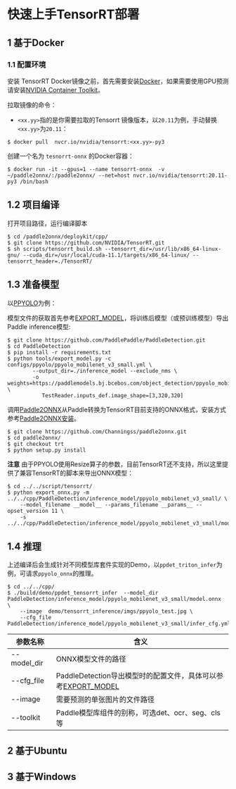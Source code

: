 # 快速上手TensorRT部署

##  1 基于Docker

### 1.1  配置环境

安装 TensorRT Docker镜像之前，首先需要安装[Docker](https://docs.docker.com/engine/install/)，如果需要使用GPU预测请安装[NVIDIA Container Toolkit](https://github.com/NVIDIA/nvidia-docker)。

拉取镜像的命令：

- `<xx.yy>`指的是你需要拉取的Tensorrt 镜像版本，以`20.11`为例，手动替换`<xx.yy>`为`20.11`：

```
$ docker pull  nvcr.io/nvidia/tensorrt:<xx.yy>-py3

```

创建一个名为 `tesnorrt-onnx` 的Docker容器：

```
$ docker run -it --gpus=1 --name tensorrt-onnx  -v ~/paddle2onnx/:/paddle2onnx/ --net=host nvcr.io/nvidia/tensorrt:20.11-py3 /bin/bash
```

## 1.2 项目编译

打开项目路径，运行编译脚本

```
$ cd /paddle2onnx/deploykit/cpp/
$ git clone https://github.com/NVIDIA/TensorRT.git
$ sh scripts/tensorrt_build.sh --tensorrt_dir=/usr/lib/x86_64-linux-gnu/ --cuda_dir=/usr/local/cuda-11.1/targets/x86_64-linux/ --tensorrt_header=./TensorRT/
```

## 1.3 准备模型

以[PPYOLO](https://github.com/PaddlePaddle/PaddleDetection/blob/release/2.0-rc/configs/ppyolo/README_cn.md)为例：


模型文件的获取首先参考[EXPORT_MODEL](https://github.com/PaddlePaddle/PaddleDetection/blob/release/2.0-rc/docs/advanced_tutorials/deploy/EXPORT_MODEL.md)，将训练后模型（或预训练模型）导出Paddle inference模型:

```
$ git clone https://github.com/PaddlePaddle/PaddleDetection.git
$ cd PaddleDetection
$ pip install -r requirements.txt
$ python tools/export_model.py -c configs/ppyolo/ppyolo_mobilenet_v3_small.yml \
        --output_dir=./inference_model --exclude_nms \
        -o weights=https://paddlemodels.bj.bcebos.com/object_detection/ppyolo_mobilenet_v3_small.tar \
           TestReader.inputs_def.image_shape=[3,320,320]
```

调用[Paddle2ONNX](https://github.com/PaddlePaddle/Paddle2ONNX.git)从Paddle转换为TensorRT目前支持的ONNX格式，安装方式参考[Paddle2ONNX安装](https://github.com/PaddlePaddle/Paddle2ONNX/blob/develop/README_zh.md#%E5%AE%89%E8%A3%85)。

```
$ git clone https://github.com/Channingss/paddle2onnx.git
$ cd paddle2onnx/
$ git checkout trt
$ python setup.py install
```

**注意** 由于PPYOLO使用Resize算子的参数，目前TensorRT还不支持，所以这里提供了兼容TensorRT的脚本来导出ONNX模型：

```
$ cd ../../script/tensorrt/
$ python export_onnx.py -m ../../cpp/PaddleDetection/inference_model/ppyolo_mobilenet_v3_small/ \
    --model_filename __model__ --params_filename __params__ --opset_version 11 \
    -s ../../cpp/PaddleDetection/inference_model/ppyolo_mobilenet_v3_small/model.onnx
```

## 1.4 推理

上述编译后会生成针对不同模型库套件实现的Demo，以`ppdet_triton_infer`为例，可请求`ppyolo_onnx`的推理。

```
$ cd ../../cpp/
$ ./build/demo/ppdet_tensorrt_infer  --model_dir PaddleDetection/inference_model/ppyolo_mobilenet_v3_small/model.onnx  \
    --image  demo/tensorrt_inference/imgs/ppyolo_test.jpg \
    --cfg_file  PaddleDetection/inference_model/ppyolo_mobilenet_v3_small/infer_cfg.yml

```

|参数名称 | 含义 |
|---|---|
| --model_dir | ONNX模型文件的路径 |
| --cfg_file | PaddleDetection导出模型时的配置文件，具体可以参考[EXPORT_MODEL](https://github.com/PaddlePaddle/PaddleDetection/blob/release/2.0-rc/docs/advanced_tutorials/deploy/EXPORT_MODEL.md) |
| --image | 需要预测的单张图片的文件路径 |
| --toolkit | Paddle模型库组件的别称，可选det、ocr、seg、cls等 |

## 2 基于Ubuntu

## 3 基于Windows
